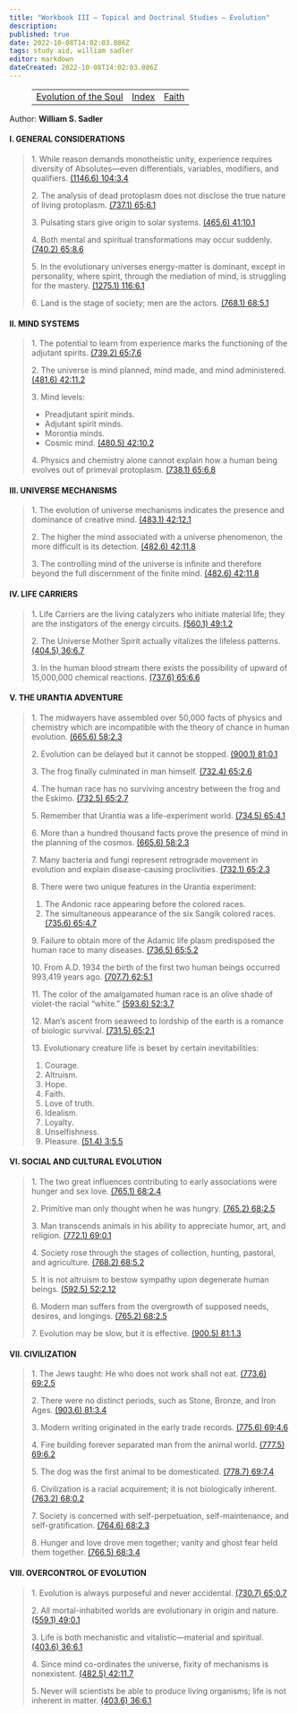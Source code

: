 ```yaml
---
title: "Workbook III — Topical and Doctrinal Studies — Evolution"
description: 
published: true
date: 2022-10-08T14:02:03.086Z
tags: study aid, william sadler
editor: markdown
dateCreated: 2022-10-08T14:02:03.086Z
---
```


<figure class="table chapter-navigator">
	<table>
		<tbody>
		<tr>
			<td><a href="/en/William_S_Sadler/Workbook_3_Topical_and_Doctrinal_Studies/Evolution_of_the_Soul">Evolution of the Soul</a></td>
			<td><a href="/en/William_S_Sadler/Workbook_3_Topical_and_Doctrinal_Studies/Index">Index</a></td>
			<td><a href="/en/William_S_Sadler/Workbook_3_Topical_and_Doctrinal_Studies/Faith">Faith</a></td>
		</tr>
		</tbody>
	</table>
</figure>

Author: **William S. Sadler**

#### I. GENERAL CONSIDERATIONS

> 1\. While reason demands monotheistic unity, experience requires diversity of Absolutes—even differentials, variables, modifiers, and qualifiers. [(1146.6) 104:3.4](https://www.urantia.org/urantia-book-standardized/paper-104-growth-trinity-concept#U104_3_4)
> 
> 2\. The analysis of dead protoplasm does not disclose the true nature of living protoplasm. [(737.1) 65:6.1](https://www.urantia.org/urantia-book-standardized/paper-65-overcontrol-evolution#U65_6_1)
> 
> 3\. Pulsating stars give origin to solar systems. [(465.6) 41:10.1](https://www.urantia.org/urantia-book-standardized/paper-41-physical-aspects-local-universe#U41_10_1)
> 
> 4\. Both mental and spiritual transformations may occur suddenly. [(740.2) 65:8.6](https://www.urantia.org/urantia-book-standardized/paper-65-overcontrol-evolution#U65_8_6)
> 
> 5\. In the evolutionary universes energy-matter is dominant, except in personality, where spirit, through the mediation of mind, is struggling for the mastery. [(1275.1) 116:6.1](https://www.urantia.org/urantia-book-standardized/paper-116-almighty-supreme#U116_6_1)
> 
> 6\. Land is the stage of society; men are the actors. [(768.1) 68:5.1](https://www.urantia.org/urantia-book-standardized/paper-68-dawn-civilization#U68_5_1)

#### II. MIND SYSTEMS

> 1\. The potential to learn from experience marks the functioning of the adjutant spirits. [(739.2) 65:7.6](https://www.urantia.org/urantia-book-standardized/paper-65-overcontrol-evolution#U65_7_6)
> 
> 2\. The universe is mind planned, mind made, and mind administered. [(481.6) 42:11.2](https://www.urantia.org/urantia-book-standardized/paper-42-energy-mind-and-matter#U42_11_2)
> 
> 3\. Mind levels:
> 
> - Preadjutant spirit minds.
> - Adjutant spirit minds.
> - Morontia minds.
> - Cosmic mind. [(480.5) 42:10.2](https://www.urantia.org/urantia-book-standardized/paper-42-energy-mind-and-matter#U42_10_2)
> 
> 4\. Physics and chemistry alone cannot explain how a human being evolves out of primeval protoplasm. [(738.1) 65:6.8](https://www.urantia.org/urantia-book-standardized/paper-65-overcontrol-evolution#U65_6_8)

#### III. UNIVERSE MECHANISMS

> 1\. The evolution of universe mechanisms indicates the presence and dominance of creative mind. [(483.1) 42:12.1](https://www.urantia.org/urantia-book-standardized/paper-42-energy-mind-and-matter#U42_12_1)
> 
> 2\. The higher the mind associated with a universe phenomenon, the more difficult is its detection. [(482.6) 42:11.8](https://www.urantia.org/urantia-book-standardized/paper-42-energy-mind-and-matter#U42_11_8)
> 
> 3\. The controlling mind of the universe is infinite and therefore beyond the full discernment of the finite mind. [(482.6) 42:11.8](https://www.urantia.org/urantia-book-standardized/paper-42-energy-mind-and-matter#U42_11_8)

#### IV. LIFE CARRIERS

> 1\. Life Carriers are the living catalyzers who initiate material life; they are the instigators of the energy circuits. [(560.1) 49:1.2](https://www.urantia.org/urantia-book-standardized/paper-49-inhabited-worlds#U49_1_2)
> 
> 2\. The Universe Mother Spirit actually vitalizes the lifeless patterns. [(404.5) 36:6.7](https://www.urantia.org/urantia-book-standardized/paper-36-life-carriers#U36_6_7)
> 
> 3\. In the human blood stream there exists the possibility of upward of 15,000,000 chemical reactions. [(737.6) 65:6.6](https://www.urantia.org/urantia-book-standardized/paper-65-overcontrol-evolution#U65_6_6)

#### V. THE URANTIA ADVENTURE

> 1\. The midwayers have assembled over 50,000 facts of physics and chemistry which are incompatible with the theory of chance in human evolution. [(665.6) 58:2.3](https://www.urantia.org/urantia-book-standardized/paper-58-life-establishment-urantia#U58_2_3)
> 
> 2\. Evolution can be delayed but it cannot be stopped. [(900.1) 81:0.1](https://www.urantia.org/urantia-book-standardized/paper-81-development-modern-civilization#U81_0_1)
> 
> 3\. The frog finally culminated in man himself. [(732.4) 65:2.6](https://www.urantia.org/urantia-book-standardized/paper-65-overcontrol-evolution#U65_2_6)
> 
> 4\. The human race has no surviving ancestry between the frog and the Eskimo. [(732.5) 65:2.7](https://www.urantia.org/urantia-book-standardized/paper-65-overcontrol-evolution#U65_2_7)
> 
> 5\. Remember that Urantia was a life-experiment world. [(734.5) 65:4.1](https://www.urantia.org/urantia-book-standardized/paper-65-overcontrol-evolution#U65_4_1)
> 
> 6\. More than a hundred thousand facts prove the presence of mind in the planning of the cosmos. [(665.6) 58:2.3](https://www.urantia.org/urantia-book-standardized/paper-58-life-establishment-urantia#U58_2_3)
> 
> 7\. Many bacteria and fungi represent retrograde movement in evolution and explain disease-causing proclivities. [(732.1) 65:2.3](https://www.urantia.org/urantia-book-standardized/paper-65-overcontrol-evolution#U65_2_3)
> 
> 8\. There were two unique features in the Urantia experiment:
> 
> 1. The Andonic race appearing before the colored races.
> 2. The simultaneous appearance of the six Sangik colored races. [(735.6) 65:4.7](https://www.urantia.org/urantia-book-standardized/paper-65-overcontrol-evolution#U65_4_7)
> 
> 9\. Failure to obtain more of the Adamic life plasm predisposed the human race to many diseases. [(736.5) 65:5.2](https://www.urantia.org/urantia-book-standardized/paper-65-overcontrol-evolution#U65_5_2)
> 
> 10\. From A.D. 1934 the birth of the first two human beings occurred 993,419 years ago. [(707.7) 62:5.1](https://www.urantia.org/urantia-book-standardized/paper-62-dawn-races-early-man#U62_5_1)
> 
> 11\. The color of the amalgamated human race is an olive shade of violet-the racial “white.” [(593.6) 52:3.7](https://www.urantia.org/urantia-book-standardized/paper-52-planetary-mortal-epochs#U52_3_7)
> 
> 12\. Man’s ascent from seaweed to lordship of the earth is a romance of biologic survival. [(731.5) 65:2.1](https://www.urantia.org/urantia-book-standardized/paper-65-overcontrol-evolution#U65_2_1)
> 
> 13\. Evolutionary creature life is beset by certain inevitabilities:
> 
> 1. Courage.
> 2. Altruism.
> 3. Hope.
> 4. Faith.
> 5. Love of truth.
> 6. Idealism.
> 7. Loyalty.
> 8. Unselfishness.
> 9. Pleasure. [(51.4) 3:5.5](https://www.urantia.org/urantia-book-standardized/paper-3-attributes-god#U3_5_5)

#### VI. SOCIAL AND CULTURAL EVOLUTION

> 1\. The two great influences contributing to early associations were hunger and sex love. [(765.1) 68:2.4](https://www.urantia.org/urantia-book-standardized/paper-68-dawn-civilization#U68_2_4)
> 
> 2\. Primitive man only thought when he was hungry. [(765.2) 68:2.5](https://www.urantia.org/urantia-book-standardized/paper-68-dawn-civilization#U68_2_5)
> 
> 3\. Man transcends animals in his ability to appreciate humor, art, and religion. [(772.1) 69:0.1](https://www.urantia.org/urantia-book-standardized/paper-69-primitive-human-institutions#U69_0_1)
> 
> 4\. Society rose through the stages of collection, hunting, pastoral, and agriculture. [(768.2) 68:5.2](https://www.urantia.org/urantia-book-standardized/paper-68-dawn-civilization#U68_5_2)
> 
> 5\. It is not altruism to bestow sympathy upon degenerate human beings. [(592.5) 52:2.12](https://www.urantia.org/urantia-book-standardized/paper-52-planetary-mortal-epochs#U52_2_12)
> 
> 6\. Modern man suffers from the overgrowth of supposed needs, desires, and longings. [(765.2) 68:2.5](https://www.urantia.org/urantia-book-standardized/paper-68-dawn-civilization#U68_2_5)
> 
> 7\. Evolution may be slow, but it is effective. [(900.5) 81:1.3](https://www.urantia.org/urantia-book-standardized/paper-81-development-modern-civilization#U81_1_3)

#### VII. CIVILIZATION

> 1\. The Jews taught: He who does not work shall not eat. [(773.6) 69:2.5](https://www.urantia.org/urantia-book-standardized/paper-69-primitive-human-institutions#U69_2_5)
> 
> 2\. There were no distinct periods, such as Stone, Bronze, and Iron Ages. [(903.6) 81:3.4](https://www.urantia.org/urantia-book-standardized/paper-81-development-modern-civilization#U81_3_4)
> 
> 3\. Modern writing originated in the early trade records. [(775.6) 69:4.6](https://www.urantia.org/urantia-book-standardized/paper-69-primitive-human-institutions#U69_4_6)
> 
> 4\. Fire building forever separated man from the animal world. [(777.5) 69:6.2](https://www.urantia.org/urantia-book-standardized/paper-69-primitive-human-institutions#U69_6_2)
> 
> 5\. The dog was the first animal to be domesticated. [(778.7) 69:7.4](https://www.urantia.org/urantia-book-standardized/paper-69-primitive-human-institutions#U69_7_4)
> 
> 6\. Civilization is a racial acquirement; it is not biologically inherent. [(763.2) 68:0.2](https://www.urantia.org/urantia-book-standardized/paper-68-dawn-civilization#U68_0_2)
> 
> 7\. Society is concerned with self-perpetuation, self-maintenance, and self-gratification. [(764.6) 68:2.3](https://www.urantia.org/urantia-book-standardized/paper-68-dawn-civilization#U68_2_3)
> 
> 8\. Hunger and love drove men together; vanity and ghost fear held them together. [(766.5) 68:3.4](https://www.urantia.org/urantia-book-standardized/paper-68-dawn-civilization#U68_3_4)

#### VIII. OVERCONTROL OF EVOLUTION

> 1\. Evolution is always purposeful and never accidental. [(730.7) 65:0.7](https://www.urantia.org/urantia-book-standardized/paper-65-overcontrol-evolution#U65_0_7)
> 
> 2\. All mortal-inhabited worlds are evolutionary in origin and nature. [(559.1) 49:0.1](https://www.urantia.org/urantia-book-standardized/paper-49-inhabited-worlds#U49_0_1)
> 
> 3\. Life is both mechanistic and vitalistic—material and spiritual. [(403.6) 36:6.1](https://www.urantia.org/urantia-book-standardized/paper-36-life-carriers#U36_6_1)
> 
> 4\. Since mind co-ordinates the universe, fixity of mechanisms is nonexistent. [(482.5) 42:11.7](https://www.urantia.org/urantia-book-standardized/paper-42-energy-mind-and-matter#U42_11_7)
> 
> 5\. Never will scientists be able to produce living organisms; life is not inherent in matter. [(403.6) 36:6.1](https://www.urantia.org/urantia-book-standardized/paper-36-life-carriers#U36_6_1)